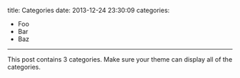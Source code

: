 title: Categories
date: 2013-12-24 23:30:09
categories:
- Foo
- Bar
- Baz
---

This post contains 3 categories. Make sure your theme can display all of the categories.